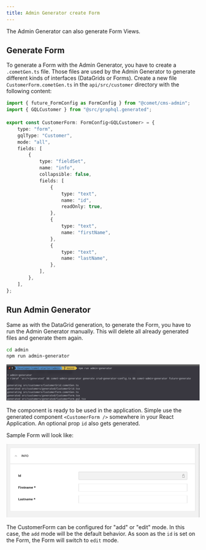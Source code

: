 ```yaml
---
title: Admin Generator create Form
---
```


The Admin Generator can also generate Form Views.

## Generate Form

To generate a Form with the Admin Generator, you have to create a `.cometGen.ts` file. Those files are used by the Admin Generator to generate different kinds of interfaces (DataGrids or Forms). Create a new file `CustomerForm.cometGen.ts` in the `api/src/customer` directory with the following content:

```typescript
import { future_FormConfig as FormConfig } from "@comet/cms-admin";
import { GQLCustomer } from "@src/graphql.generated";

export const CustomerForm: FormConfig<GQLCustomer> = {
    type: "form",
    gqlType: "Customer",
    mode: "all",
    fields: [
        {
            type: "fieldSet",
            name: "info",
            collapsible: false,
            fields: [
                {
                    type: "text",
                    name: "id",
                    readOnly: true,
                },
                {
                    type: "text",
                    name: "firstName",
                },
                {
                    type: "text",
                    name: "lastName",
                },
            ],
        },
    ],
};
```


## Run Admin Generator

Same as with the DataGrid generation, to generate the Form, you have to run the Admin Generator manually. This will delete all already generated files and generate them again.

```bash
cd admin 
npm run admin-generator
```

![AdminGeneratorCLI](./images/adminGeneratorCli.png)

The component is ready to be used in the application. Simple use the generated component `<CustomerForm />` somewhere in your React Application. An optional prop `id` also gets generated.

Sample Form will look like:

![CustomerForm](./images/customerForm.png)

The CustomerForm can be configured for "add" or "edit" mode. In this case, the `add` mode will be the default behavior. As soon as the `id` is set on the Form, the Form will switch to `edit` mode.
